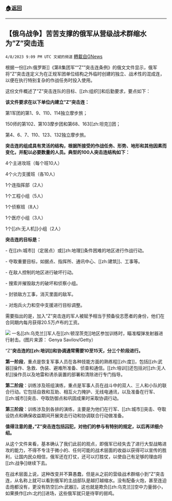 ###  [:house:返回](README.md)
---


## 【俄乌战争】苦苦支撑的俄军从营级战术群缩水为”Z”突击连
`4/8/2023 9:09 PM UTC 文斌的频道` [轉載自GNews](https://gnews.org/articles/1080363)

         
根据一份[[zh:俄罗斯]]《第8集团军““Z””突击连条例》的俄文文件显示，俄军将”Z”突击连定义为在正规军团单位结构之外临时创建的独立、战术性的混成连，以便在执行特别复杂的作战任务时投入使用。

这份文件概述了”Z”突击连队的目标、[[zh:组织]]和后勤要求，要点如下：

**该文件要求在以下单位内建立”Z”突击连：**

第1军团的第1、9、110、114独立摩步旅；

150师的第102、第103摩步团和第68、163[[zh:坦克]]团；

第4、6、7、110、123、132独立摩步旅。

**突击连的组成具有灵活的结构，根据所接受的作战任务、形势、地形和其他因素而变化，并配以必要数量的人员。典型的100人突击连结构如下：**

4个主进攻班（每个班10人）

4个火力支援班（各10人）

1个连指挥部（2人）

1个工程小组（5人）

1个侦察班（8人）

1个医疗小组（3人）

1个[[zh:无人机]]小组（2人）

**突击连的目标是：**

\- 在[[zh:城市]]（定居点）或[[zh:地理]]条件困难的地区进行作战行动。

\- 夺取重要目标，如据点、指挥所、通讯中心、[[zh:建筑]]、工事等。

\- 在敌人控制的地区进行破坏行动。

\- 搜索并摧毁敌方的破坏和侦察小组。

\- 封锁敌方工事，消灭里面的敌军。

\- 对炮兵火力和空中支援进行目标调整。

需要指出的是，加入”Z”突击连的军人被赋予相当于预备役志愿者的身份，他们在合同期内每月获得20.5万卢布的工资。


![](https://i.imgur.com/BEKDSxH.jpg)
一名[[zh:乌克兰]]军人在[[zh:顿涅茨克]]地区参加训练时，瞄准榴弹发射器进行射击。(图片来源： Genya Savilov/Getty）

“Z”**突击连的[[zh:培训]]和协调通常需要10至15天，分三个阶段进行。**

**第一阶段**，重点是恢复军事人员在各种技能方面的熟练程[[zh:度]]，包括[[zh:武器]]操作、急救、伪装、避难所准备、侦查和通信。[[zh:培训]]还包括对[[zh:无人机]]操作员以及地雷和诱杀装置的部署和清除进行专门指导。

**第二阶段**：训练涉及班组演练，重点是军事人员在战斗中的双人、三人和小队的联合行动。它包括自救和互助、相互火力掩护、无线电通讯，以及准备在行军、[[zh:城市]]突击、夺取防御点和巩固成果时采取协调行动。

**第三阶段**：训练涉及到各排的演练，主要是为他们在行军、[[zh:城市]]突击、夺取设防点和确保收益期间开展突击行动和协调联合行动做准备。

**值得注意的是，”Z”突击连包括囚犯，对他们的参与有特别的规定，以后再详细介绍。**

从这个文件来看，基本确认了我们此前的观点，即俄军已经失去了进行大型战略进攻的能力，不得不专注于微小的、任何可能的战术层面的收益以获得可以宣传的胜利，让国内民众相信，俄军还在打仗，还可以打胜仗，以使自己有足够的理由将[[zh:战争]]继续下去。

在战术层面上说，这种改变并不算愚蠢，但是从之前的营级战术群缩小到”Z”突击连，从名称上就可以看到俄军的主战部队是越打越缩水。没有配备火炮，甚至连迫击炮都没有，更没有防空[[zh:武器]]，这也就是欺负[[zh:乌克兰]]空中力量弱小，如果换作[[zh:北约]]进场，这些俄军就只是待宰的弱鸡。
